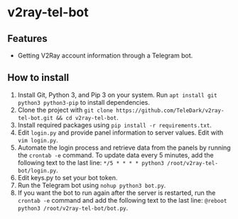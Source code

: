 # **v2ray-tel-bot**

## Features
- Getting V2Ray account information through a Telegram bot.

## How to install
1. Install Git, Python 3, and Pip 3 on your system. Run `apt install git python3 python3-pip` to install dependencies.
2. Clone the project with `git clone https://github.com/TeleDark/v2ray-tel-bot.git && cd v2ray-tel-bot`.
3. Install required packages using `pip install -r requirements.txt`.
4. Edit `login.py` and provide panel information to server values. Edit with `vim login.py`.
5. Automate the login process and retrieve data from the panels by running the `crontab -e` command. To update data every 5 minutes, add the following text to the last line: `*/5 * * * * python3 /root/v2ray-tel-bot/login.py`.
6. Edit keys.py to set your bot token.
7. Run the Telegram bot using `nohup python3 bot.py`.
8. If you want the bot to run again after the server is restarted, run the `crontab -e` command and add the following text to the last line: `@reboot python3 /root/v2ray-tel-bot/bot.py`.
